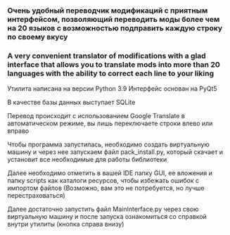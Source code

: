 ### Очень удобный переводчик модификаций с приятным интерфейсом, позволяющий переводить моды более чем на 20 языков с возможностью подправить каждую строку по своему вкусу
### A very convenient translator of modifications with a glad interface that allows you to translate mods into more than 20 languages ​​with the ability to correct each line to your liking

Утилита написана на версии Python 3.9
Интерфейс основан на PyQt5

В качестве базы данных выступает SQLite

Перевод происходит с использованием Google Translate в автоматическом режиме, вы лишь переключаете строки влево или вправо

Чтобы программа запустилась, необходимо создать виртуальную машину и через нее запускаем файл pack_install.py, который скачает и установит все необходимые для работы библиотеки

Далее необходимо отметить в вашей IDE папку GUI, ее вложения и папку scripts как каталоги ресурсов, чтобы избежать ошибок с импортом файлов (Возможно, вам это не потребуется, но лучше перестраховаться)

Далее достаточно запустить файл MainInterface.py через свою виртуальную машину и после запуска ознакомиться со справкой внутри утилиты (кнопка справа внизу)
